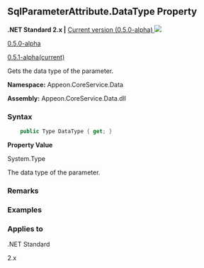 ## **SqlParameterAttribute.DataType Property**

**.NET Standard 2.x |**  <a href="javascript:void(0)" class="dropdown">Current version (0.5.0-alpha) <img src="~/images/dropdown.png"/></a>

<div class="otherversions"  value="versdiv">

<a href="javascript:void(0)">0.5.0-alpha</a>

<a href="javascript:void(0)">0.5.1-alpha(current)</a>

</div>

Gets the data type of the parameter.

 **Namespace:** Appeon.CoreService.Data

 **Assembly:** Appeon.CoreService.Data.dll

### **Syntax**

```c#
    public Type DataType { get; }
```

**Property Value**

System.Type

The data type of the parameter.

### **Remarks**



### **Examples**



### **Applies to**

.NET Standard 

2.x